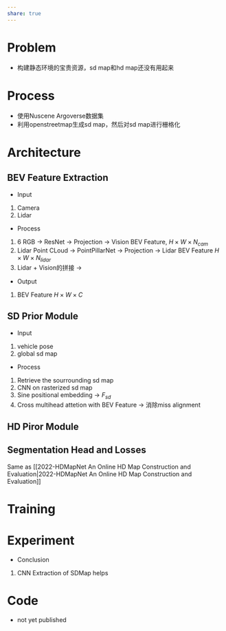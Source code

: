 ```yaml
---
share: true
---
```


# Problem

- 构建静态环境的宝贵资源，sd map和hd map还没有用起来

# Process

- 使用Nuscene Argoverse数据集
- 利用openstreetmap生成sd map，然后对sd map进行栅格化

# Architecture

## BEV Feature Extraction

- Input
1. Camera
2. Lidar
- Process
1. 6 RGB → ResNet → Projection → Vision BEV Feature, $H \times W \times N_{cam}$
2. Lidar Point CLoud → PointPillarNet → Projection → Lidar BEV Feature $H \times W \times N_{lidar}$
3. Lidar + Vision的拼接 → 
- Output
1. BEV Feature $H \times W \times C$

## SD Prior Module
- Input
1. vehicle pose
2. global sd map

- Process
1. Retrieve the sourrounding sd map
2. CNN on rasterized sd map
3. Sine positional embedding → $F_{sd}$
4. Cross multihead attetion with BEV Feature → 消除miss alignment

## HD Piror Module

## Segmentation Head and Losses
Same as [[2022-HDMapNet An Online HD Map Construction and Evaluation|2022-HDMapNet An Online HD Map Construction and Evaluation]]

# Training


# Experiment

- Conclusion
1. CNN Extraction of SDMap helps

# Code

- not yet published